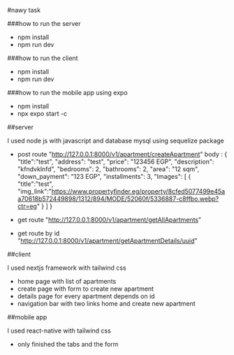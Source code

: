 #nawy task

###how to run the server

- npm install
- npm run dev

###how to run the client

- npm install
- npm run dev

###how to run the mobile app using expo

- npm install
- npx expo start -c

##server

I used node js with javascript and database mysql using sequelize package

- post route "http://127.0.0.1:8000/v1/apartment/createApartment"
  body :
  {
  "title":"test",
  "address": "test",
  "price": "123456 EGP",
  "description": "kfndvklnfd",
  "bedrooms": 2,
  "bathrooms": 2,
  "area": "12 sqm",
  "down_payment": "123 EGP",
  "installments": 3,
  "Images":
  [
  {
  "title":"test",
  "img_link":"https://www.propertyfinder.eg/property/8cfed5077499e45aa70618b572449898/1312/894/MODE/52060f/5336887-c8ffbo.webp?ctr=eg"
  }
  ]
  }

- get route "http://127.0.0.1:8000/v1/apartment/getAllApartments"
- get route by id "http://127.0.0.1:8000/v1/apartment/getApartmentDetails/uuid"

##client

I used nextjs framework with tailwind css

- home page with list of apartments
- create page with form to create new apartment
- details page for every apartment depends on id
- navigation bar with two links home and create new apartment

##mobile app

I used react-native with tailwind css

- only finished the tabs and the form
